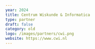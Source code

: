 ```yaml
---
year: 2024
title: Centrum Wiskunde & Informatica
type: partner
draft: false
category: old
logo: /images/partners/cwi.png
website: https://www.cwi.nl
---
```

